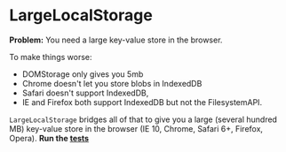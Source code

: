 LargeLocalStorage
=================


**Problem:** You need a large key-value store in the browser.

To make things worse: 
* DOMStorage only gives you 5mb
* Chrome doesn't let you store blobs in IndexedDB
* Safari doesn't support IndexedDB,
* IE and Firefox both support IndexedDB but not the FilesystemAPI.

`LargeLocalStorage` bridges all of that to give you a large (several hundred MB) key-value store in the browser
(IE 10, Chrome, Safari 6+, Firefox, Opera). **Run the [tests](http://tantaman.github.io/LargeLocalStorage/test/)**
